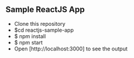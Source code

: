 ## Sample ReactJS App

 - Clone this repository
 - $cd reactjs-sample-app
 - $ npm install
 - $ npm start
 - Open [http://localhost:3000] to see the output
